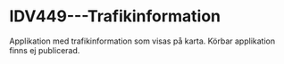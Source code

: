 # IDV449---Trafikinformation
Applikation med trafikinformation som visas på karta.
Körbar applikation finns ej publicerad.
